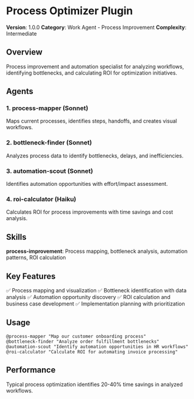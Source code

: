 # Process Optimizer Plugin

**Version**: 1.0.0
**Category**: Work Agent - Process Improvement
**Complexity**: Intermediate

## Overview

Process improvement and automation specialist for analyzing workflows, identifying bottlenecks, and calculating ROI for optimization initiatives.

## Agents

### 1. process-mapper (Sonnet)
Maps current processes, identifies steps, handoffs, and creates visual workflows.

### 2. bottleneck-finder (Sonnet)
Analyzes process data to identify bottlenecks, delays, and inefficiencies.

### 3. automation-scout (Sonnet)
Identifies automation opportunities with effort/impact assessment.

### 4. roi-calculator (Haiku)
Calculates ROI for process improvements with time savings and cost analysis.

## Skills

**process-improvement**: Process mapping, bottleneck analysis, automation patterns, ROI calculation

## Key Features

✅ Process mapping and visualization
✅ Bottleneck identification with data analysis
✅ Automation opportunity discovery
✅ ROI calculation and business case development
✅ Implementation planning with prioritization

## Usage

```
@process-mapper "Map our customer onboarding process"
@bottleneck-finder "Analyze order fulfillment bottlenecks"
@automation-scout "Identify automation opportunities in HR workflows"
@roi-calculator "Calculate ROI for automating invoice processing"
```

## Performance

Typical process optimization identifies 20-40% time savings in analyzed workflows.
